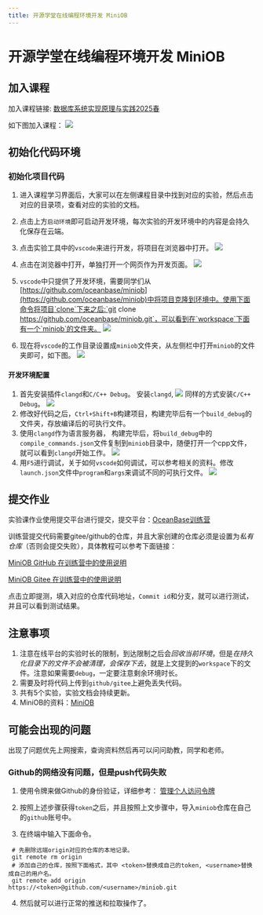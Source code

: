 ```yaml
---
title: 开源学堂在线编程环境开发 MiniOB 
---
```


# 开源学堂在线编程环境开发 MiniOB 

## 加入课程
加入课程链接: [数据库系统实现原理与实践2025春](https://t.cloudlab.top/labAdminRegister-oceanbase/1aEaMb)

如下图加入课程：
![](images/cloudlab-setup-join-class.png)


## 初始化代码环境

### 初始化项目代码
1. 进入课程学习界面后，大家可以在左侧课程目录中找到对应的实验，然后点击对应的目录项，查看对应的实验的文档。

2. 点击上方`启动环境`即可启动开发环境，每次实验的开发环境中的内容是会持久化保存在云端。

3. 点击实验工具中的`vscode`来进行开发，将项目在浏览器中打开。
![](images/cloudlab-setup-startenv.png)

4. 点击在浏览器中打开，单独打开一个网页作为开发页面。
![](images/cloudlab-setup-openvscode.png)

5. `vscode`中只提供了开发环境，需要同学们从[https://github.com/oceanbase/miniob](https://github.com/oceanbase/miniob)中将项目克隆到环境中。使用下面命令将项目`clone`下来之后:`git clone https://github.com/oceanbase/miniob.git`，可以看到在`workspace`下面有一个`miniob`的文件夹。
![](images/cloudlab-setup-miniob.png)
6. 现在将`vscode`的工作目录设置成`miniob`文件夹，从左侧栏中打开`miniob`的文件夹即可，如下图。
![](images/cloudlab-setup-workspace.png)

#### 开发环境配置
1. 首先安装插件`clangd`和`C/C++ Debug`。
安装`clangd`,
![](images/cloudlab-setup-install-clangd.png)
同样的方式安装`C/C++ Debug`。
![](images/cloudlab-setup-install-cppdbg.png)
2. 修改好代码之后，`Ctrl+Shift+B`构建项目，构建完毕后有一个`build_debug`的文件夹，存放编译后的可执行文件。
3. 使用`clangd`作为语言服务器， 构建完毕后，将`build_debug`中的`compile_commands.json`文件复制到`miniob`目录中，随便打开一个cpp文件，就可以看到`clangd`开始工作。
![](images/cloudlab-setup-config-clangd.png)
4. 用`F5`进行调试，关于如何`vscode`如何调试，可以参考相关的资料。修改`launch.json`文件中`program`和`args`来调试不同的可执行文件。
![](images/cloudlab-setup-launch-config.png)
## 提交作业
实验课作业使用提交平台进行提交，提交平台：[OceanBase训练营](https://open.oceanbase.com/train?questionId=200001)

训练营提交代码需要gitee/github的仓库，并且大家创建的仓库必须是设置为*私有仓库*（否则会提交失败），具体教程可以参考下面链接：

[MiniOB GitHub 在训练营中的使用说明](https://oceanbase.github.io/miniob/game/github-introduction/)

[MiniOB Gitee 在训练营中的使用说明](https://oceanbase.github.io/miniob/game/gitee-instructions/)

点击立即提测，填入对应的仓库代码地址，`Commit id`和分支，就可以进行测试，并且可以看到测试结果。

## 注意事项
1. 注意在线平台的实验时长的限制，到达限制之后会*回收当前环境*，但是*在持久化目录下的文件不会被清理，会保存下去*，就是上文提到的`workspace`下的文件。注意如果需要`debug`，一定要注意剩余环境时长。
2. 需要及时将代码上传到`github/gitee`上避免丢失代码。
3. 共有5个实验，实验文档会持续更新。
4. MiniOB的资料：[MiniOB](https://oceanbase.github.io/miniob/)
## 可能会出现的问题
出现了问题优先上网搜索，查询资料然后再可以问问助教，同学和老师。

### Github的网络没有问题，但是push代码失败
1. 使用令牌来做Github的身份验证，详细参考：
[管理个人访问令牌](https://docs.github.com/en/authentication/keeping-your-account-and-data-secure/managing-your-personal-access-tokens)

2. 按照上述步骤获得`token`之后，并且按照上文步骤中，导入`miniob`仓库在自己的`github`账号中。

3. 在终端中输入下面命令。
```
 # 先删除远端origin对应的仓库的本地记录。
 git remote rm origin
 # 添加自己的仓库，按照下面格式，其中 <token>替换成自己的token, <username>替换成自己的用户名。
 git remote add origin https://<token>@github.com/<username>/miniob.git
```
4. 然后就可以进行正常的推送和拉取操作了。
